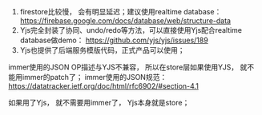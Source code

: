 1. firestore比较慢， 会有明显延迟；建议使用realtime database： https://firebase.google.com/docs/database/web/structure-data
2. Yjs完全封装了协同、undo/redo等方法，可以直接使用Yjs配合realtime database做demo： https://github.com/yjs/yjs/issues/189
3. Yjs也提供了后端服务模版代码，正式产品可以使用；

immer使用的JSON OP描述与YJS不兼容， 所以在store层如果使用YJS， 就不能用immer的patch了；
immer使用的JSON规范：https://datatracker.ietf.org/doc/html/rfc6902/#section-4.1

如果用了Yjs， 就不需要用immer了， Yjs本身就是store；
